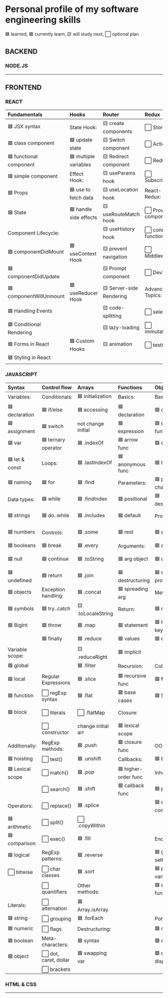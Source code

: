 # Personal profile of my software engineering skills

🟦 learned, 🟩 currently learn, 🟨 will study next, ⬜ optional plan

## BACKEND

### NODE.JS



___

## FRONTEND

### REACT

| Fundamentals              | Hooks                   | Router                   | Redux                 |
|:--------------------------|:------------------------|:-------------------------|:----------------------|
| 🟦 JSX syntax            | State Hook:             | 🟨 create components     | ⬜ Store              |
| 🟦 class component       | 🟦 update state         | 🟨 Switch component      | ⬜ Actions           |
| 🟦 functional component  | 🟦 multiple variables   | 🟨 Redirect component    | ⬜ Reducers           |
| 🟦 simple component      | Effect Hook:            | 🟨 useParams hook        | ⬜ Subscriptions      |
| 🟦 Props                 | 🟦 use to fetch data    | 🟨 useLocation hook      | React-Redux:          |
| 🟦 State                 | 🟩 handle side effects  | 🟨 useRouteMatch hook    | ⬜ Provider component |
| Component Lifecycle:      |                         | 🟨 useHistory hook       | ⬜ connect function   |
| 🟦 componentDidMount     | 🟩 useContext Hook      | 🟨 prevent navigation    | ⬜ Middleware         |
| 🟦 componentDidUpdate    |                         | 🟨 Prompt component      | ⬜ DevTools           |
| 🟦 componentWillUnmount  | 🟩 useReducer Hook      | 🟨 Server-side Rendering | Advanced Topics:      |
| 🟦 Handling Events       |                         | 🟨 code-splitting        | ⬜ selectors          |
| 🟦 Conditional Rendering |                         | 🟨 lazy-loading          | ⬜ immutability       |
| 🟦 Forms in React        | 🟩 Custom Hooks        | 🟨 animation             | ⬜ testing            |
| 🟦 Styling in React      |                         |                          |                        |


### JAVASCRIPT

| Syntax             | Control flow          | Arrays             | Functions          |  Objects             | Asynchronous         |
|:-------------------|:----------------------|:-------------------|:-------------------|:---------------------|:---------------------|
|  Variables:        | Conditionals:         | 🟦 initialization | Basics:             | Basics:             | Event loop:          |
| 🟦 declaration    | 🟦 if/else            | 🟦 accessing      | 🟦 declaration     | 🟦 obj literals      | 🟦 call stack       |
| 🟦 assignment     | 🟦 switch             | not change initial | 🟦 expression      | 🟦 constructor func  | 🟦 microtasks       |
| 🟦 var            | 🟦 ternary operator   | 🟦 .indexOf       | 🟦 arrow func      | 🟦 classes           | 🟦 macrotasks       |
| 🟦 let & const    | Loops:                | 🟦 .lastIndexOf    | 🟦 anonymous func  | 🟦 this              | Event loop:         |
| 🟦 naming         | 🟦 for                | 🟦 .find          | Parameters:         | 🟦 prototype chain   | 🟦 process.nextTick |
| Data types:       | 🟦 while              | 🟦 .findIndex      | 🟦 positional      | 🟦 destructuring     | 🟦 Promise.then     |
| 🟦 strings        | 🟦 do..while          | 🟦 .includes      | 🟦 default          | Properties:          | 🟦 async function   |
| 🟦 numbers        | Controls:             | 🟦 .some           | 🟦 rest            | 🟦 access            | 🟦 setTimeout(c, 0) | 
| 🟦 booleans       | 🟦 break              | 🟦 .every         | Arguments:          | 🟦 assignment        | 🟦 setImmediate     | 
| 🟦 null           | 🟦 continue           | 🟦 .toString      | 🟦 arg object       | 🟦 descriptors      | 🟦 setTimeout(c, n) |
| 🟦 undefined      | 🟦 return             | 🟦 .join          | 🟦 destructuring    | 🟦 computed prop    | 🟦  setInterval     |  
| 🟦 objects        | Exception handling:   | 🟦 .concat         | 🟦 spreading arg    | Methods:             | Promises:           |  
| 🟦 symbols        | 🟦 try..catch         | 🟨 .toLocaleString | Return:             | 🟦 definitions       | 🟦 syntax           |  
| 🟦 BigInt         | 🟦 throw              | 🟦 .map            | 🟦 statement        | 🟦 this keyword     | 🟦 chaining         |
|                   | 🟦 finally             | 🟦 .reduce        | 🟦 values           | 🟦 chaining          | 🟨 promise.all      |   
| Variable scope:   |                        | 🟨 .reduceRight    | 🟩 implicit         |                     | 🟦 error handling  | 
| 🟦 global        |                         | 🟦 .filter        | Recursion:           | Collection:         |  Async/await:        |  
| 🟦 local         | Regular Expressions     | 🟦 .slice         | 🟩 recursive func   | 🟦 Map              | 🟩 syntax          | 
| 🟦 function      | ⬜ regExp syntax       | 🟦 .flat          | 🟩 base cases       | 🟦 Set               | 🟩 error handling   | 
| 🟦 block         | ⬜  literals           | ⬜ .flatMap       | Closure:             |                     | 🟨 async generators | 
|                   | ⬜  constructor        | change initial arr | 🟩 lexical scope    |                     |                    |
| Additionally:     | RegExp methods:        | 🟦 .push          | 🟩 closure func      | OOP in JS           | Browser APIs:      |
| 🟦 hoisting      | ⬜ test()              | 🟦 .unshift        | Callbacks:           | 🟦 basics          | 🟦 DOM              | 
| 🟦 Lexical scope | ⬜ match()             | 🟦 .pop           | 🟦 higher-order func | Inheritance:         | 🟦 events          |  
|                  | ⬜ search()            | 🟦 .shift         | 🟦 callback func     | 🟦 patterns          | 🟦 XMLHttpRequest   | 
| Operators:       | ⬜ replace()           | 🟦 .splice        |                      | 🟦 obj composition   | 🟦 fetch API        | 
| 🟦 arithmetic    | ⬜ split()             | ⬜ .copyWithin    |                      |                      | 🟨 Web Workers        |    
| 🟦 comparison    | ⬜ exec()              | 🟦 .fill          |                      | Encapsulation:       |                        |  
| 🟦 logical       | RegExp patterns:       | 🟦 .reverse       |                      | 🟦 getters & setters |                        |
| ⬜ bitwise       | ⬜ char classes        | 🟦 .sort          |                      | 🟦 private variables |                        |
|                  | ⬜ quantifiers         | Other methods:    |                      | 🟦 closure func       |                        | 
|  Literals:       | ⬜ alternation         | 🟦 Array.isArray |                      |                        |                        |  
| 🟦 string       | ⬜ grouping            | 🟦 .forEach       |                      | Polymorphism:         |                        |  
| 🟦 numeric      | ⬜ flags               | Destructuring:    |                      | 🟩 overriding         |                        | 
| 🟦 boolean      | Meta-characters:        | 🟦 syntax         |                      | 🟩 overloading       |                        |  
| 🟦 object       | ⬜ dot, caret, dollar  | 🟦 swapping var   |                      | 🟩 dynamic dispatch   |                        |
|                  | ⬜ brackets            |                   |                      |                       |                        |


### HTML & CSS





___
